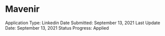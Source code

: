 # Mavenir

Application Type: Linkedin
Date Submitted: September 13, 2021
Last Update Date: September 13, 2021
Status Progress: Applied